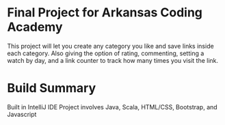 

# Final Project for Arkansas Coding Academy

  This project will let you create any category you like and save links inside each category. Also giving the option of rating, commenting, setting a watch by day, and a link counter to track how many times you visit the link.

# Build Summary

Built in IntelliJ IDE
Project involves Java, Scala, HTML/CSS, Bootstrap, and Javascript

  
  
  
